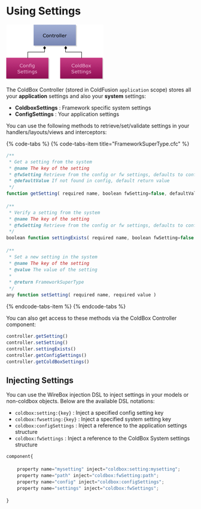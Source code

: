 # Using Settings

![](../../.gitbook/assets/controllerwithsettingstructures.jpg)

The ColdBox Controller \(stored in ColdFusion `application` scope\) stores all your **application** settings and also your **system** settings:

* **ColdboxSettings** : Framework specific system settings
* **ConfigSettings** : Your application settings

You can use the following methods to retrieve/set/validate settings in your handlers/layouts/views and interceptors:

{% code-tabs %}
{% code-tabs-item title="FrameworkSuperType.cfc" %}
```javascript
/**
 * Get a setting from the system
 * @name The key of the setting
 * @fwSetting Retrieve from the config or fw settings, defaults to config
 * @defaultValue If not found in config, default return value
 */
function getSetting( required name, boolean fwSetting=false, defaultValue )

/**
 * Verify a setting from the system
 * @name The key of the setting
 * @fwSetting Retrieve from the config or fw settings, defaults to config
 */
boolean function settingExists( required name, boolean fwSetting=false )

/**
 * Set a new setting in the system
 * @name The key of the setting
 * @value The value of the setting
 *
 * @return FrameworkSuperType
 */
any function setSetting( required name, required value )
```
{% endcode-tabs-item %}
{% endcode-tabs %}

You can also get access to these methods via the ColdBox Controller component:

```javascript
controller.getSetting()
controller.setSetting()
controller.settingExists()
controller.getConfigSettings()
controller.getColdBoxSettings()
```

## Injecting Settings

You can use the WireBox injection DSL to inject settings in your models or non-coldbox objects. Below are the available DSL notations:

* `coldbox:setting:{key}` : Inject a specified config setting key
* `coldbox:fwsetting:{key}` : Inject a specified system setting key
* `coldbox:configSettings` : Inject a reference to the application settings structure
* `coldbox:fwSettings` : Inject a reference to the ColdBox System settings structure

```javascript
component{

    property name="mysetting" inject="coldbox:setting:mysetting";
    property name="path" inject="coldbox:fwSetting:path";
    property name="config" inject="coldbox:configSettings";
    property name="settings" inject="coldbox:fwSettings";

}
```

